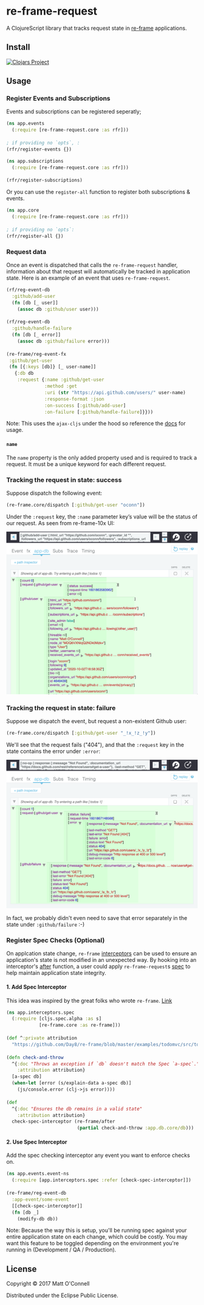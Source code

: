 # re-frame-request

A ClojureScript library that tracks request state in [re-frame](https://github.com/Day8/re-frame) applications.

## Install

[![Clojars Project](https://img.shields.io/clojars/v/oconn/re-frame-request.svg)](https://clojars.org/oconn/re-frame-request)

## Usage

### Register Events and Subscriptions

Events and subscriptions can be registered seperatly;

```cljs
(ns app.events
  (:require [re-frame-request.core :as rfr]))

; if providing no `opts`, :
(rfr/register-events {}) 
```

```cljs
(ns app.subscriptions
  (:require [re-frame-request.core :as rfr]))

(rfr/register-subscriptions)
```

Or you can use the `register-all` function to register both subscriptions & events.

```cljs
(ns app.core
  (:require [re-frame-request.core :as rfr]))

; if providing no `opts`:
(rfr/register-all {})
```

### Request data

Once an event is dispatched that calls the `re-frame-request` handler, information about that request will automatically be tracked in application state. Here is an example of an event that uses `re-frame-request`.

```cljs
(rf/reg-event-db
  :github/add-user
  (fn [db [_ user]]
    (assoc db :github/user user)))

(rf/reg-event-db
  :github/handle-failure
  (fn [db [_ error]]
    (assoc db :github/failure error)))

(re-frame/reg-event-fx
 :github/get-user
 (fn [{:keys [db]} [_ user-name]]
   {:db db
    :request {:name :github/get-user
              :method :get
              :uri (str "https://api.github.com/users/" user-name)
              :response-format :json
              :on-success [:github/add-user]
              :on-failure [:github/handle-failure]}}))
```

Note: This uses the `ajax-cljs` under the hood so reference the [docs](https://github.com/JulianBirch/cljs-ajax) for usage.

#### `name`

The `name` property is the only added property used and is required to track a request. It must be a unique keyword for each different request.


### Tracking the request in state: success

Suppose dispatch the following event:
```cljs
(re-frame.core/dispatch [:github/get-user "oconn"])
```

Under the `:request` key, the `:name`  parameter key’s value will be the status of our request. As seen from re-frame-10x UI:

![](re-frame-request-success.png)

### Tracking the request in state: failure

Suppose we dispatch the event, but request a non-existent Github user:
```cljs
(re-frame.core/dispatch [:github/get-user "_!x_!z_!y"])
```

We'll see that the request fails ("404"), and that the `:request` key in the state contains the error under `:error`:

![](re-frame-request-failure.png)

In fact, we probably didn't even need to save that error separately in the state under `:github/failure` :-)  

### Register Spec Checks (Optional)

On applcation state change, `re-frame` [interceptors](https://github.com/Day8/re-frame/blob/master/docs/Interceptors.md) can be used to ensure an application's state is not modified in an unexpected way. By hooking into an interceptor's [after](https://github.com/Day8/re-frame/blob/master/docs/Interceptors.md#executing-a-chain) function, a user could apply `re-frame-request`s [spec](https://clojure.org/guides/spec) to help maintain application state integrity.

#### 1. Add Spec Interceptor

This idea was inspired by the great folks who wrote `re-frame`. [Link](https://github.com/Day8/re-frame/blob/master/examples/todomvc/src/todomvc/events.cljs#L9)

```cljs
(ns app.interceptors.spec
  (:require [cljs.spec.alpha :as s]
            [re-frame.core :as re-frame]))

(def ^:private attribution
  "https://github.com/Day8/re-frame/blob/master/examples/todomvc/src/todomvc")

(defn check-and-throw
  ^{:doc "Throws an exception if `db` doesn't match the Spec `a-spec`."
    :attribution attribution}
  [a-spec db]
  (when-let [error (s/explain-data a-spec db)]
    (js/console.error (clj->js error))))

(def
  ^{:doc "Ensures the db remains in a valid state"
    :attribution attribution}
  check-spec-interceptor (re-frame/after
                          (partial check-and-throw :app.db.core/db)))
```

#### 2. Use Spec Interceptor

Add the spec checking interceptor any event you want to enforce checks on.

```cljs
(ns app.events.event-ns
  (:require [app.interceptors.spec :refer [check-spec-interceptor]])

(re-frame/reg-event-db
  :app-event/some-event
  [[check-spec-interceptor]]
  (fn [db _]
    (modify-db db))
```

Note: Because the way this is setup, you'll be running spec against your entire application state on each change, which could be costly. You may want this feature to be toggled depending on the environment you're running in (Development / QA / Production).

## License

Copyright © 2017 Matt O'Connell

Distributed under the Eclipse Public License.
